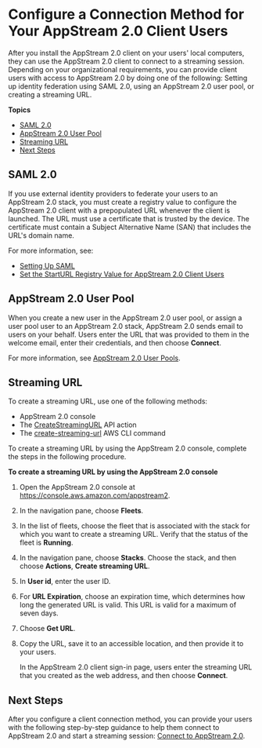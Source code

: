 # Configure a Connection Method for Your AppStream 2\.0 Client Users<a name="use-client-start-streaming-session"></a>

After you install the AppStream 2\.0 client on your users' local computers, they can use the AppStream 2\.0 client to connect to a streaming session\. Depending on your organizational requirements, you can provide client users with access to AppStream 2\.0 by doing one of the following: Setting up identity federation using SAML 2\.0, using an AppStream 2\.0 user pool, or creating a streaming URL\.

**Topics**
+ [SAML 2\.0](#use-client-start-streaming-session-SAML)
+ [AppStream 2\.0 User Pool](#use-client-start-streaming-session-user-pool)
+ [Streaming URL](#use-client-start-streaming-session-streaming-URL)
+ [Next Steps](#use-client-start-streaming-session-next-steps)

## SAML 2\.0<a name="use-client-start-streaming-session-SAML"></a>

If you use external identity providers to federate your users to an AppStream 2\.0 stack, you must create a registry value to configure the AppStream 2\.0 client with a prepopulated URL whenever the client is launched\. The URL must use a certificate that is trusted by the device\. The certificate must contain a Subject Alternative Name \(SAN\) that includes the URL's domain name\.

For more information, see:
+ [Setting Up SAML](external-identity-providers-setting-up-saml.md)
+ [Set the StartURL Registry Value for AppStream 2\.0 Client Users](install-client-configure-settings.md#set-start-url-registry-value)

## AppStream 2\.0 User Pool<a name="use-client-start-streaming-session-user-pool"></a>

When you create a new user in the AppStream 2\.0 user pool, or assign a user pool user to an AppStream 2\.0 stack, AppStream 2\.0 sends email to users on your behalf\. Users enter the URL that was provided to them in the welcome email, enter their credentials, and then choose **Connect**\.

For more information, see [AppStream 2\.0 User Pools](user-pool.md)\.

## Streaming URL<a name="use-client-start-streaming-session-streaming-URL"></a>

To create a streaming URL, use one of the following methods:
+ AppStream 2\.0 console
+ The [CreateStreamingURL](https://docs.aws.amazon.com/appstream2/latest/APIReference/API_CreateStreamingURL.html) API action 
+ The [create\-streaming\-url](https://docs.aws.amazon.com/cli/latest/reference/appstream/create-streaming-url.html) AWS CLI command

To create a streaming URL by using the AppStream 2\.0 console, complete the steps in the following procedure\.

**To create a streaming URL by using the AppStream 2\.0 console**

1. Open the AppStream 2\.0 console at [https://console\.aws\.amazon\.com/appstream2](https://console.aws.amazon.com/appstream2)\.

1. In the navigation pane, choose **Fleets**\.

1. In the list of fleets, choose the fleet that is associated with the stack for which you want to create a streaming URL\. Verify that the status of the fleet is **Running**\.

1. In the navigation pane, choose **Stacks**\. Choose the stack, and then choose **Actions**, **Create streaming URL**\.

1. In **User id**, enter the user ID\.

1. For **URL Expiration**, choose an expiration time, which determines how long the generated URL is valid\. This URL is valid for a maximum of seven days\.

1. Choose **Get URL**\.

1. Copy the URL, save it to an accessible location, and then provide it to your users\.

   In the AppStream 2\.0 client sign\-in page, users enter the streaming URL that you created as the web address, and then choose **Connect**\. 

## Next Steps<a name="use-client-start-streaming-session-next-steps"></a>

After you configure a client connection method, you can provide your users with the following step\-by\-step guidance to help them connect to AppStream 2\.0 and start a streaming session: [Connect to AppStream 2\.0](client-application-windows-user.md#client-application-windows-start-streaming-session-user)\.